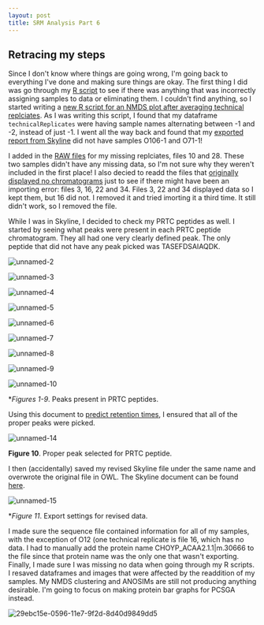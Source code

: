 ```yaml
---
layout: post
title: SRM Analysis Part 6
---
```


## Retracing my steps

Since I don't know where things are going wrong, I'm going back to everything I've done and making sure things are okay. The first thing I did was go through my [R script](https://github.com/RobertsLab/project-oyster-oa/blob/master/analyses/DNR_SRM_20170902/2017-09-06-NMDS-for-Technical-Replication.R) to see if there was anything that was incorrectly assigning samples to data or eliminating them. I couldn't find anything, so I started writing a [new R script for an NMDS plot after averaging technical replciates](https://github.com/RobertsLab/project-oyster-oa/blob/master/analyses/DNR_SRM_20170902/2017-09-10-NMDS-ANOSIM-for-Cluster-Analysis.R). As I was writing this script, I found that my dataframe `technicalReplicates` were having sample names alternating between -1 and -2, instead of just -1. I went all the way back and found that my [exported report from Skyline](https://github.com/RobertsLab/project-oyster-oa/blob/master/analyses/DNR_SRM_20170902/2017-09-06-Gigas-SRM-ReplicatesOnly-PostDilutionCurve-NoPivot-Report.csv) did not have samples O106-1 and O71-1!

I added in the [RAW files](http://owl.fish.washington.edu/spartina/DNR_SRM_20170728/Raw-Files/) for my missing replciates, files 10 and 28. These two samples didn't have any missing data, so I'm not sure why they weren't included in the first place! I also decied to readd the files that [originally displayed no chromatograms](http://yaaminiv.github.io/SRM-Analysis/) just to see if there might have been an importing error: files 3, 16, 22 and 34. Files 3, 22 and 34 displayed data so I kept them, but 16 did not. I removed it and tried imorting it a third time. It still didn't work, so I removed the file.

While I was in Skyline, I decided to check my PRTC peptides as well. I started by seeing what peaks were present in each PRTC peptide chromatogram. They all had one very clearly defined peak. The only peptide that did not have any peak picked was TASEFDSAIAQDK.

![unnamed-2](https://user-images.githubusercontent.com/22335838/30359183-e099a64c-97fd-11e7-9abc-5b4452d065f9.png)

![unnamed-3](https://user-images.githubusercontent.com/22335838/30359184-e0a30ec6-97fd-11e7-8813-f56c435ae40c.png)

![unnamed-4](https://user-images.githubusercontent.com/22335838/30359180-e08ecb46-97fd-11e7-829e-a0ef6f228aaa.png)

![unnamed-5](https://user-images.githubusercontent.com/22335838/30359178-e08dd5a6-97fd-11e7-8614-0d5ee8dd584b.png)

![unnamed-6](https://user-images.githubusercontent.com/22335838/30359182-e09451ce-97fd-11e7-87e3-1eed6dacf225.png)

![unnamed-7](https://user-images.githubusercontent.com/22335838/30359179-e08e2fd8-97fd-11e7-8e6f-819d171ef7c9.png)

![unnamed-8](https://user-images.githubusercontent.com/22335838/30359186-e0abcdcc-97fd-11e7-87d2-9eb5ea031525.png)

![unnamed-9](https://user-images.githubusercontent.com/22335838/30359185-e0a7f648-97fd-11e7-871a-99594019b044.png)

![unnamed-10](https://user-images.githubusercontent.com/22335838/30359187-e0afe452-97fd-11e7-872c-cb017476a0f8.png)

**Figures 1-9*. Peaks present in PRTC peptides. 

Using this document to [predict retention times](https://github.com/RobertsLab/project-oyster-oa/blob/master/analyses/DNR_TransitionSelection_20170707/2017-07-08-Final-Transitions/2017-07-11-Predicted-SRM-Retention-Times.xlsx), I ensured that all of the proper peaks were picked. 

![unnamed-14](https://user-images.githubusercontent.com/22335838/30359553-749f8d96-9800-11e7-80ef-3851e332691c.png)

**Figure 10**. Proper peak selected for PRTC peptide.

I then (accidentally) saved my revised Skyline file under the same name and overwrote the original file in OWL. The Skyline document can be found [here](http://owl.fish.washington.edu/spartina/DNR_SRM_20170728/Analyses/2017-09-06-Gigas-SRM-ReplicatesOnly-PostDilutionCurve.sky.zip).

![unnamed-15](https://user-images.githubusercontent.com/22335838/30359554-74a04b3c-9800-11e7-9197-56dc5d9781e0.png)

**Figure 11*. Export settings for revised data.

I made sure the sequence file contained information for all of my samples, with the exception of O12 (one technical replicate is file 16, which has no data. I had to manually add the protein name CHOYP_ACAA2.1.1|m.30666 to the file since that protein name was the only one that wasn't exporting. Finally, I made sure I was missing no data when going through my R scripts. I resaved dataframes and images that were affected by the readdition of my samples. My NMDS clustering and ANOSIMs are still not producing anything desirable. I'm going to focus on making protein bar graphs for PCSGA instead.

![29ebc15e-0596-11e7-9f2d-8d40d9849dd5](https://user-images.githubusercontent.com/22335838/30359530-5207a944-9800-11e7-8b84-f22e82cb2f83.png)
